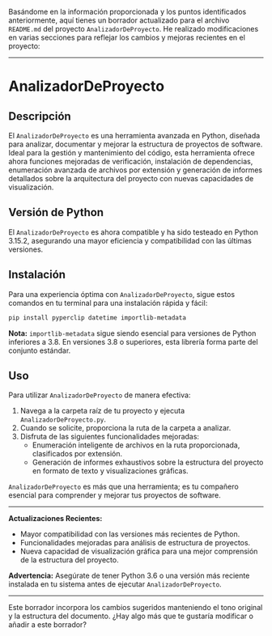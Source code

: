 Basándome en la información proporcionada y los puntos identificados anteriormente, aquí tienes un borrador actualizado para el archivo `README.md` del proyecto `AnalizadorDeProyecto`. He realizado modificaciones en varias secciones para reflejar los cambios y mejoras recientes en el proyecto:

---

# AnalizadorDeProyecto

## Descripción
El `AnalizadorDeProyecto` es una herramienta avanzada en Python, diseñada para analizar, documentar y mejorar la estructura de proyectos de software. Ideal para la gestión y mantenimiento del código, esta herramienta ofrece ahora funciones mejoradas de verificación, instalación de dependencias, enumeración avanzada de archivos por extensión y generación de informes detallados sobre la arquitectura del proyecto con nuevas capacidades de visualización.

## Versión de Python
El `AnalizadorDeProyecto` es ahora compatible y ha sido testeado en Python 3.15.2, asegurando una mayor eficiencia y compatibilidad con las últimas versiones.

## Instalación
Para una experiencia óptima con `AnalizadorDeProyecto`, sigue estos comandos en tu terminal para una instalación rápida y fácil:

```bash
pip install pyperclip datetime importlib-metadata
```

**Nota:** `importlib-metadata` sigue siendo esencial para versiones de Python inferiores a 3.8. En versiones 3.8 o superiores, esta librería forma parte del conjunto estándar.

## Uso
Para utilizar `AnalizadorDeProyecto` de manera efectiva:
1. Navega a la carpeta raíz de tu proyecto y ejecuta `AnalizadorDeProyecto.py`.
2. Cuando se solicite, proporciona la ruta de la carpeta a analizar.
3. Disfruta de las siguientes funcionalidades mejoradas:
   - Enumeración inteligente de archivos en la ruta proporcionada, clasificados por extensión.
   - Generación de informes exhaustivos sobre la estructura del proyecto en formato de texto y visualizaciones gráficas.

`AnalizadorDeProyecto` es más que una herramienta; es tu compañero esencial para comprender y mejorar tus proyectos de software.

---

**Actualizaciones Recientes:**
- Mayor compatibilidad con las versiones más recientes de Python.
- Funcionalidades mejoradas para análisis de estructura de proyectos.
- Nueva capacidad de visualización gráfica para una mejor comprensión de la estructura del proyecto.

**Advertencia:** Asegúrate de tener Python 3.6 o una versión más reciente instalada en tu sistema antes de ejecutar `AnalizadorDeProyecto`.

---

Este borrador incorpora los cambios sugeridos manteniendo el tono original y la estructura del documento. ¿Hay algo más que te gustaría modificar o añadir a este borrador?